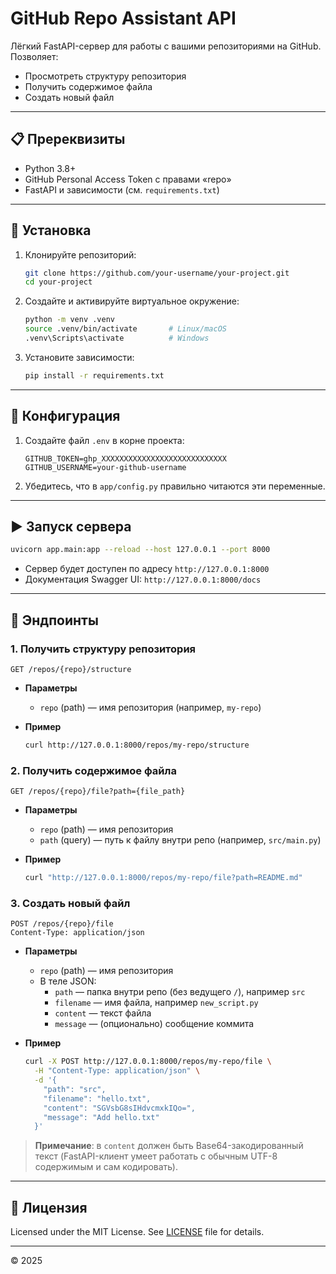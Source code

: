 
# GitHub Repo Assistant API

Лёгкий FastAPI-сервер для работы с вашими репозиториями на GitHub.  
Позволяет:
- Просмотреть структуру репозитория
- Получить содержимое файла
- Создать новый файл

---

## 📋 Пререквизиты

- Python 3.8+  
- GitHub Personal Access Token с правами «repo»  
- FastAPI и зависимости (см. `requirements.txt`)  

---

## 🚀 Установка

1. Клонируйте репозиторий:
   ```bash
   git clone https://github.com/your-username/your-project.git
   cd your-project
   ```

2. Cоздайте и активируйте виртуальное окружение:
   ```bash
   python -m venv .venv
   source .venv/bin/activate       # Linux/macOS
   .venv\Scripts\activate          # Windows
   ```

3. Установите зависимости:
   ```bash
   pip install -r requirements.txt
   ```

---

## 🔧 Конфигурация

1. Создайте файл `.env` в корне проекта:
   ```dotenv
   GITHUB_TOKEN=ghp_XXXXXXXXXXXXXXXXXXXXXXXXXXXX
   GITHUB_USERNAME=your-github-username
   ```

2. Убедитесь, что в `app/config.py` правильно читаются эти переменные.

---

## ▶️ Запуск сервера

```bash
uvicorn app.main:app --reload --host 127.0.0.1 --port 8000
```

- Сервер будет доступен по адресу `http://127.0.0.1:8000`
- Документация Swagger UI: `http://127.0.0.1:8000/docs`

---

## 📮 Эндпоинты

### 1. Получить структуру репозитория

```
GET /repos/{repo}/structure
```

- **Параметры**  
  - `repo` (path) — имя репозитория (например, `my-repo`)

- **Пример**  
  ```bash
  curl http://127.0.0.1:8000/repos/my-repo/structure
  ```

### 2. Получить содержимое файла

```
GET /repos/{repo}/file?path={file_path}
```

- **Параметры**  
  - `repo` (path) — имя репозитория  
  - `path` (query) — путь к файлу внутри репо (например, `src/main.py`)

- **Пример**  
  ```bash
  curl "http://127.0.0.1:8000/repos/my-repo/file?path=README.md"
  ```

### 3. Создать новый файл

```
POST /repos/{repo}/file
Content-Type: application/json
```

- **Параметры**  
  - `repo` (path) — имя репозитория  
  - В теле JSON:
    - `path` — папка внутри репо (без ведущего `/`), например `src`
    - `filename` — имя файла, например `new_script.py`
    - `content` — текст файла
    - `message` — (опционально) сообщение коммита

- **Пример**  
  ```bash
  curl -X POST http://127.0.0.1:8000/repos/my-repo/file \
    -H "Content-Type: application/json" \
    -d '{
      "path": "src",
      "filename": "hello.txt",
      "content": "SGVsbG8sIHdvcmxkIQo=",
      "message": "Add hello.txt"
    }'
  ```

> **Примечание**: в `content` должен быть Base64-закодированный текст (FastAPI-клиент умеет работать с обычным UTF-8 содержимым и сам кодировать).

---

## 📝 Лицензия

Licensed under the MIT License. See [LICENSE](./LICENSE) file for details.

---

© 2025  
